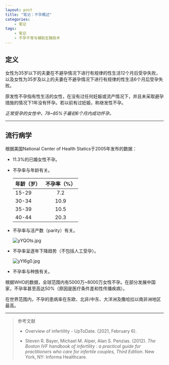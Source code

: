 ```yaml
---
layout: post
title: "笔记：不孕概述"
categories:
    - 笔记
tags:
    - 笔记
    - 不孕不育与辅助生殖技术
---
```


## 定义

⼥性为35岁以下的夫妻在不避孕情况下进⾏有规律的性⽣活12个⽉后受孕失败，以及⼥性为35岁及以上的夫妻在不避孕情况下进⾏有规律的性⽣活6个⽉后受孕失败。

原发性不孕指有性生活的女性，在没有过任何妊娠或流产情况下，并且未采取避孕措施的情况下1年没有怀孕。若以前有过妊娠，称继发性不孕。

*正常受孕的女性中，78~85%于最初6个月内成功怀孕。*

-----

## 流行病学

根据美国National Center of Health Statics于2005年发布的数据：

+ 11.3%的已婚女性不孕。
+ 不孕率与年龄有关。
  
    | 年龄（岁）| 不孕率（%） |
    |:--------|:-------:|
    | 15-29   | 7.2     |
    | 30-34   | 10.9    |
    | 35-39   | 10.5    |
    | 40-44   | 20.3    |

+ 不孕率与活产数（parity）有关。
    
    ![yYQOts.jpg](https://s3.ax1x.com/2021/02/06/yYlunO.jpg "15-44岁之间女性的12月内不孕率")

+ 不孕率呈逐年下降趋势（不包括人工受孕）。
    
    ![yYl6g0.jpg](https://s3.ax1x.com/2021/02/06/yYl6g0.jpg)
    
+ 不孕率与种族有关。

根据WHO的数据，全球范围内有5000万~8000万女性不孕。在部分发展中国家，不孕率甚至高达50%（原因是医疗条件差和性传播疾病）。

在世界范围内，不孕的患病率在东欧、北⾮/中东、⼤洋洲及撒哈拉以南⾮洲地区最⾼。

-----

> 参考文献
> 
> + Overview of infertility - UpToDate. (2021, February 6).
>
> +  Steven R. Bayer, Michael M. Alper, Alan S.
Penzias.  (2012). *The Boston IVF handbook of infertility : a practical guide for practitioners who care for infertile couples, Third Edition*. New York, NY: Informa Healthcare.



